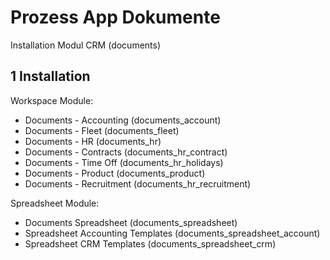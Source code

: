 # Prozess App Dokumente
Installation Modul CRM (documents)

## 1 Installation
Workspace Module:
* Documents - Accounting (documents_account)
* Documents - Fleet (documents_fleet)
* Documents - HR (documents_hr)
* Documents - Contracts (documents_hr_contract)
* Documents - Time Off (documents_hr_holidays)
* Documents - Product (documents_product)
* Documents - Recruitment (documents_hr_recruitment)

Spreadsheet Module:
* Documents Spreadsheet (documents_spreadsheet)
* Spreadsheet Accounting Templates (documents_spreadsheet_account)
* Spreadsheet CRM Templates (documents_spreadsheet_crm)